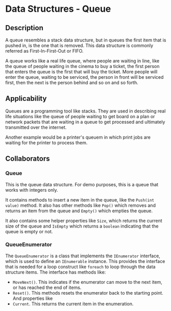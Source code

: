 # Data Structures - Queue

## Description
A queue resembles a stack data structure, but in queues the first item that is pushed in, is the one that is removed. This data structure is commonly referred as First-In-First-Out or FIFO.

A queue works like a real life queue, where people are waiting in line, like the queue of people waiting in the cinema to buy a ticket, the first person that enters the queue is the first that will buy the ticket. More people will enter the queue, waiting to be serviced, the person in front will be serviced first, then the next is the person behind and so on and so forth.

## Applicability
Queues are a programming tool like stacks. They are used in describing real life situations like the queue of people waiting to get board on a plan or network packets that are waiting in a queue to get processed and ultimately transmitted over the internet.

Another example would be a printer's queuem in which print jobs are waiting for the printer to process them.

## Collaborators
### Queue
This is the queue data structure. For demo purposes, this is a queue that works with integers only.

It contains methods to insert a new item in the queue, like the `Push(int value)` method. It also has other methods like `Pop()` which removes and returns an item from the queue and `Empty()` which empties the queue.

It also contains some helper properties like `Size`, which returns the current size of the queue and `IsEmpty` which returns a `boolean` indicating that the queue is empty or not.

### QueueEnumerator
The `QueueEnumerator` is a class that implements the `IEnumerator` interface, which is used to define an `IEnumerable` instance. This provides the interface that is needed for a loop construct like `foreach` to loop through the data structure items.
The interface has methods like:
* `MoveNext()`. This indicates if the enumerator can move to the next item, or has reached the end of items.
* `Reset()`. This methods resets the enumerator back to the starting point.
And properties like
* `Current`. This returns the current item in the enumeration.